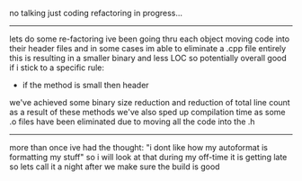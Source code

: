 no talking just coding
refactoring in progress...

---------------------------------------

lets do some re-factoring
ive been going thru each object moving code 
into their header files and in some cases
im able to eliminate a .cpp file entirely
this is resulting in a smaller binary and
less LOC so potentially overall good
if i stick to a specific rule:

- if the method is small then header

we've achieved some binary size reduction
and reduction of total line count
as a result of these methods
we've also sped up compilation time
as some .o files have been eliminated
due to moving all the code into the .h

---------------------------------------

more than once ive had the thought:
"i dont like how my autoformat is formatting my stuff"
so i will look at that during my off-time
it is getting late so lets call it a night 
after we make sure the build is good
